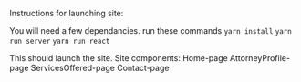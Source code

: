 Instructions for launching site:

You will need a few dependancies.
run these commands 
`yarn install`
`yarn run server`
`yarn run react`

This should launch the site.
Site components:
Home-page
AttorneyProfile-page
ServicesOffered-page
Contact-page
